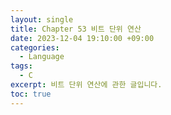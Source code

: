 ```yaml
---
layout: single
title: Chapter 53 비트 단위 연산
date: 2023-12-04 19:10:00 +09:00
categories:
  - Language
tags:
  - C
excerpt: 비트 단위 연산에 관한 글입니다.
toc: true
---
```

